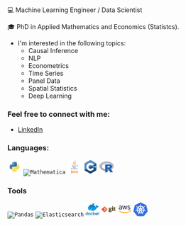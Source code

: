 💻 Machine Learning Engineer / Data Scientist

🎓 PhD in Applied Mathematics and Economics (Statistcs).

- I'm interested in the following topics:
  - Causal Inference
  - NLP
  - Econometrics
  - Time Series
  - Panel Data
  - Spatial Statistics
  - Deep Learning

### Feel free to connect with me:
- [LinkedIn](https://www.linkedin.com/in/ivo-tavares-76781b1b9)

### Languages:
<code><img height="32" alt="Python" src="https://raw.githubusercontent.com/github/explore/80688e429a7d4ef2fca1e82350fe8e3517d3494d/topics/python/python.png"></code>
<code><img height="32" alt="Mathematica" src="https://upload.wikimedia.org/wikipedia/commons/2/20/Mathematica_Logo.svg"></code>
<code><img height="32"  alt="Java" src="https://raw.githubusercontent.com/github/explore/80688e429a7d4ef2fca1e82350fe8e3517d3494d/topics/java/java.png"></code>
<code><img height="32"  alt="C++" src="https://raw.githubusercontent.com/github/explore/80688e429a7d4ef2fca1e82350fe8e3517d3494d/topics/cpp/cpp.png"></code>
<code><img height="32"  alt="R" src="https://raw.githubusercontent.com/github/explore/80688e429a7d4ef2fca1e82350fe8e3517d3494d/topics/r/r.png"></code>
### Tools
<code><img height="32" alt="Pandas" src="https://fr.wikipedia.org/wiki/Pandas#/media/Fichier:Pandas_mark.svg"></code>
<code><img height="32" alt="Elasticsearch" src="https://upload.wikimedia.org/wikipedia/commons/thumb/f/f4/Elasticsearch_logo.svg/512px-Elasticsearch_logo.svg.png"></code>
<code><img height="32" alt="Docker" src="https://raw.githubusercontent.com/github/explore/80688e429a7d4ef2fca1e82350fe8e3517d3494d/topics/docker/docker.png"></code>
<code><img height="32"  alt="Git" src="https://raw.githubusercontent.com/github/explore/80688e429a7d4ef2fca1e82350fe8e3517d3494d/topics/git/git.png"></code>
<code><img height="32"  alt="AWS" src="https://raw.githubusercontent.com/github/explore/fbceb94436312b6dacde68d122a5b9c7d11f9524/topics/aws/aws.png"></code>
<code><img height="32"  alt="Kubernetes" src="https://raw.githubusercontent.com/github/explore/fbceb94436312b6dacde68d122a5b9c7d11f9524/topics/kubernetes/kubernetes.png"></code>
